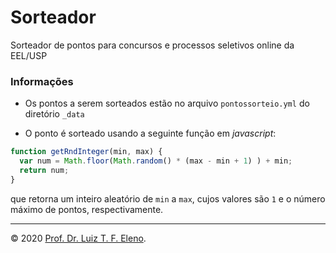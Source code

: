 # Sorteador
Sorteador de pontos para concursos e processos seletivos online da EEL/USP

### Informações

* Os pontos a serem sorteados estão no arquivo `pontossorteio.yml` do diretório `_data`

* O ponto é sorteado usando a seguinte função em _javascript_:

```javascript
function getRndInteger(min, max) {
  var num = Math.floor(Math.random() * (max - min + 1) ) + min;
  return num;
}
```

que retorna um inteiro aleatório de `min` a `max`, cujos valores são `1` e o número máximo de pontos, respectivamente.

---

© 2020 [Prof. Dr. Luiz T. F. Eleno](http://www.demar.eel.usp.br/docentes/luiz-tadeu-fernandes-eleno.html).
